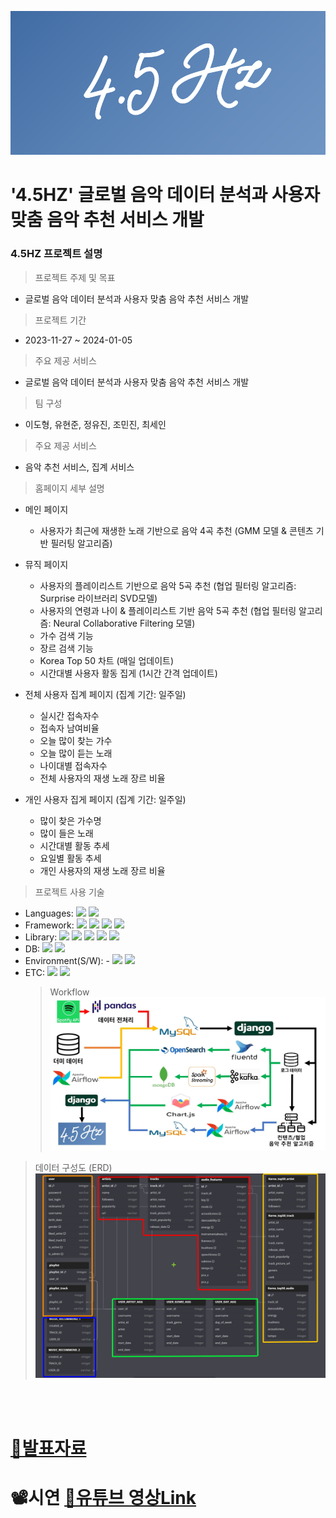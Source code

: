 ![logo.PNG](6.%20Project%20Results/첨부파일/logo.PNG)

# '4.5HZ' 글로벌 음악 데이터 분석과 사용자 맞춤 음악 추천 서비스 개발

### 4.5HZ 프로젝트 설명

> 프로젝트 주제 및 목표

- 글로벌 음악 데이터 분석과 사용자 맞춤 음악 추천 서비스 개발

> 프로젝트 기간

- 2023-11-27 ~ 2024-01-05

> 주요 제공 서비스

- 글로벌 음악 데이터 분석과 사용자 맞춤 음악 추천 서비스 개발

> 팀 구성

- 이도형, 유현준, 정유진, 조민진, 최세인

> 주요 제공 서비스

- 음악 추천 서비스, 집계 서비스

> 홈페이지 세부 설명

- 메인 페이지

  - 사용자가 최근에 재생한 노래 기반으로 음악 4곡 추천 (GMM 모델 & 콘텐츠 기반 필러팅 알고리즘)

- 뮤직 페이지

  - 사용자의 플레이리스트 기반으로 음악 5곡 추천 (협업 필터링 알고리즘: Surprise 라이브러리 SVD모델)
  - 사용자의 연령과 나이 & 플레이리스트 기반 음악 5곡 추천 (협업 필터링 알고리즘: Neural Collaborative Filtering 모델)
  - 가수 검색 기능
  - 장르 검색 기능
  - Korea Top 50 차트 (매일 업데이트)
  - 시간대별 사용자 활동 집게 (1시간 간격 업데이트)

- 전체 사용자 집계 페이지 (집계 기간: 일주일)

  - 실시간 접속자수
  - 접속자 남여비율
  - 오늘 많이 찾는 가수
  - 오늘 많이 듣는 노래
  - 나이대별 접속자수
  - 전체 사용자의 재생 노래 장르 비율

- 개인 사용자 집게 페이지 (집계 기간: 일주일)

  - 많이 찾은 가수명
  - 많이 들은 노래
  - 시간대별 활동 추세
  - 요일별 활동 추세
  - 개인 사용자의 재생 노래 장르 비율

> 프로젝트 사용 기술

<!-- - Languages: Python, HTML
- Framework: Django, Kafka, Spakr, Airflow
- Library: Numpy, Pandas, Surprise, Tensorflow, Scikit-learn
- DB: MySQL, Mongo DB
- Environment(S/W): Linux, Ubuntu
- ETC: Jupyter, VS Code -->

- Languages: <img src="https://img.shields.io/badge/Python-FFD43B?style=flat-square&logo=Python&logoColor=black"> <img src="https://img.shields.io/badge/HTML5-E34F26?style=flat-square&logo=HTML5&logoColor=white">
- Framework: <img src="https://img.shields.io/badge/Django-092E20?style=flat-square&logo=Django&logoColor=white"> <img src="https://img.shields.io/badge/Kafka-231F20?style=flat-square&logo=ApacheKafka&logoColor=white"> <img src="https://img.shields.io/badge/Spark-E25A1C?style=flat-square&logo=ApacheSpark&logoColor=white"> <img src="https://img.shields.io/badge/airflow-017CEE?style=flat-square&logo=apacheairflow&logoColor=white">
- Library: <img src="https://img.shields.io/badge/Numpy-013243?style=flat-square&logo=Numpy&logoColor=white"> <img src="https://img.shields.io/badge/Pandas-150458?style=flat-square&logo=Pandas&logoColor=white"> <img src="https://img.shields.io/badge/Surprise-FFFFFF?style=flat-square&logo=Surprise&logoColor=black"> <img src="https://img.shields.io/badge/Tensorflow-FF6F00?style=flat-square&logo=Tensorflow&logoColor=white"> <img src="https://img.shields.io/badge/ScikitLearn-F7931E?style=flat-square&logo=Scikit-Learn&logoColor=white">
- DB: <img src="https://img.shields.io/badge/MySQL-4479A1?style=flat-square&logo=MySQL&logoColor=white"> <img src="https://img.shields.io/badge/MongoDB-47A248?style=flat-square&logo=MongoDB&logoColor=white">
- Environment(S/W): - <img src="https://img.shields.io/badge/Linux-FCC624?style=flat-square&logo=Linux&logoColor=black"> <img src="https://img.shields.io/badge/Ubuntu-E95420?style=flat-square&logo=Ubuntu&logoColor=white">
- ETC: <img src="https://img.shields.io/badge/Jupyter-F37626?style=flat-square&logo=Jupyter&logoColor=white"> <img src="https://img.shields.io/badge/VSCode-007ACC?style=flat-square&logo=VisualStudioCode&logoColor=white">
  > Workflow ![workflow.JPG](6.%20Project%20Results/첨부파일/workflow.JPG)

> 데이터 구성도 (ERD) ![ERD.PNG](6.%20Project%20Results/첨부파일/ERD.PNG)

<br>
<br>

# [🔗발표자료](<https://github.com/figure-2/MULTI_PJT2_4.5HZ/blob/master/6.%20Project%20Results/(D29)_4.5HZ_%EB%B0%9C%ED%91%9C%EC%9E%90%EB%A3%8C.pdf>)

# 📽시연 [🔗유튜브 영상Link](https://www.youtube.com/watch?v=Qgy6noP63Cg)
